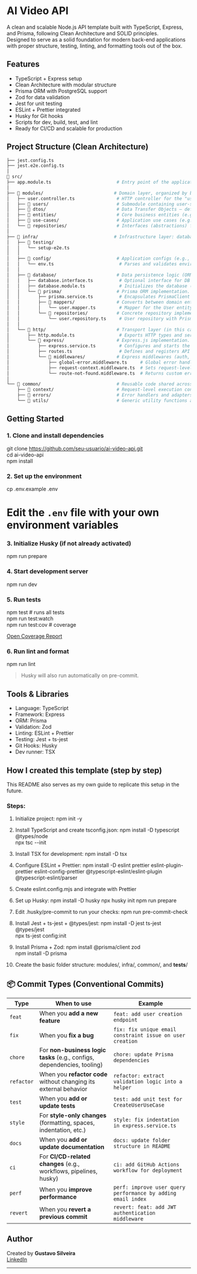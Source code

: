# AI Video API

A clean and scalable Node.js API template built with TypeScript, Express, and Prisma, following Clean Architecture and SOLID principles.  
Designed to serve as a solid foundation for modern back-end applications with proper structure, testing, linting, and formatting tools out of the box.

## Features

- TypeScript + Express setup
- Clean Architecture with modular structure
- Prisma ORM with PostgreSQL support
- Zod for data validation
- Jest for unit testing
- ESLint + Prettier integrated
- Husky for Git hooks
- Scripts for dev, build, test, and lint
- Ready for CI/CD and scalable for production

## Project Structure (Clean Architecture)

```bash
├── jest.config.ts
├── jest.e2e.config.ts
│
📁 src/
├── app.module.ts                         # Entry point of the application. Responsible for initializing services and dependencies.
│
├── 📁 modules/                           # Domain layer, organized by business features (e.g., users, payments).
│   ├── user.controller.ts                # HTTP controller for the "users" module.
│   ├── 📁 users/                          # Submodule containing user-specific business logic.
│   ├── 📁 dtos/                           # Data Transfer Objects — define input/output data structures.
│   ├── 📁 entities/                       # Core business entities (e.g., UserEntity).
│   ├── 📁 use-cases/                      # Application use cases (e.g., create user).
│   └── 📁 repositories/                   # Interfaces (abstractions) for data access. They don’t know the implementation.
│
├── 📁 infra/                             # Infrastructure layer: database, HTTP, queues, etc.
│   ├── 📁 testing/
│   │   └── setup-e2e.ts
│   │
│   ├── 📁 config/                         # Application configs (e.g., env, cache, global constants).
│   │   └── env.ts                         # Parses and validates environment variables using Zod.
│   │
│   ├── 📁 database/                       # Data persistence logic (ORMs, raw SQL, etc).
│   │   ├── database.interface.ts          # Optional interface for DB service abstraction.
│   │   ├── database.module.ts             # Initializes the database (connect, shutdown, bind repositories).
│   │   └── 📁 prisma/                     # Prisma ORM implementation.
│   │       ├── prisma.service.ts          # Encapsulates PrismaClient (connection, migrations, etc).
│   │       ├── 📁 mappers/                # Converts between domain entities and Prisma models.
│   │       │   └── user.mapper.ts         # Mapper for the User entity.
│   │       └── 📁 repositories/           # Concrete repository implementations using Prisma.
│   │           └── user.repository.ts     # User repository with Prisma logic.
│   │
│   └── 📁 http/                           # Transport layer (in this case, HTTP via Express).
│       ├── http.module.ts                 # Exports HTTP types and services used in the app.
│       └── 📁 express/                    # Express.js implementation.
│           ├── express.service.ts         # Configures and starts the Express server.
│           ├── routes.ts                  # Defines and registers API routes.
│           └── 📁 middlewares/            # Express middlewares (auth, error handling, context, etc).
│               ├── global-error.middleware.ts     # Global error handler middleware.
│               ├── request-context.middleware.ts  # Sets request-level context (via AsyncLocalStorage).
│               └── route-not-found.middleware.ts  # Returns custom error for unknown routes.
│
└── 📁 common/                             # Reusable code shared across the app.
    ├── 📁 context/                        # Request-level execution context (e.g., locale, requestId).
    ├── 📁 errors/                         # Error handlers and adapters (e.g., Prisma, validation).
    └── 📁 utils/                          # Generic utility functions and helpers.

```

## Getting Started

### 1. Clone and install dependencies

git clone https://github.com/seu-usuario/ai-video-api.git  
cd ai-video-api  
npm install

### 2. Set up the environment

cp .env.example .env

# Edit the `.env` file with your own environment variables

### 3. Initialize Husky (if not already activated)

npm run prepare

### 4. Start development server

npm run dev

### 5. Run tests

npm test # runs all tests  
npm run test:watch  
npm run test:cov # coverage

[Open Coverage Report](http://localhost:5500/coverage/lcov-report/index.html)

### 6. Run lint and format

npm run lint

> Husky will also run automatically on pre-commit.

## Tools & Libraries

- Language: TypeScript
- Framework: Express
- ORM: Prisma
- Validation: Zod
- Linting: ESLint + Prettier
- Testing: Jest + ts-jest
- Git Hooks: Husky
- Dev runner: TSX

## How I created this template (step by step)

This README also serves as my own guide to replicate this setup in the future.

### Steps:

1. Initialize project:
   npm init -y

2. Install TypeScript and create tsconfig.json:
   npm install -D typescript @types/node  
   npx tsc --init

3. Install TSX for development:
   npm install -D tsx

4. Configure ESLint + Prettier:
   npm install -D eslint prettier eslint-plugin-prettier eslint-config-prettier @typescript-eslint/eslint-plugin @typescript-eslint/parser

5. Create eslint.config.mjs and integrate with Prettier

6. Set up Husky:
   npm install -D husky
   npx husky init
   npm run prepare

7. Edit .husky/pre-commit to run your checks:
   npm run pre-commit-check

8. Install Jest + ts-jest + @types/jest:
   npm install -D jest ts-jest @types/jest  
   npx ts-jest config:init

9. Install Prisma + Zod:
    npm install @prisma/client zod  
    npm install -D prisma

10. Create the basic folder structure: modules/, infra/, common/, and **tests**/

## 📦 Commit Types (Conventional Commits)

| Type       | When to use                                                             | Example                                                      |
| ---------- | ----------------------------------------------------------------------- | ------------------------------------------------------------ |
| `feat`     | When you **add a new feature**                                          | `feat: add user creation endpoint`                           |
| `fix`      | When you **fix a bug**                                                  | `fix: fix unique email constraint issue on user creation`    |
| `chore`    | For **non-business logic tasks** (e.g., configs, dependencies, tooling) | `chore: update Prisma dependencies`                          |
| `refactor` | When you **refactor code** without changing its external behavior       | `refactor: extract validation logic into a helper`           |
| `test`     | When you **add or update tests**                                        | `test: add unit test for CreateUserUseCase`                  |
| `style`    | For **style-only changes** (formatting, spaces, indentation, etc.)      | `style: fix indentation in express.service.ts`               |
| `docs`     | When you **add or update documentation**                                | `docs: update folder structure in README`                    |
| `ci`       | For **CI/CD-related changes** (e.g., workflows, pipelines, husky)       | `ci: add GitHub Actions workflow for deployment`             |
| `perf`     | When you **improve performance**                                        | `perf: improve user query performance by adding email index` |
| `revert`   | When you **revert a previous commit**                                   | `revert: feat: add JWT authentication middleware`            |

## Author

Created by **Gustavo Silveira** <br/>
[LinkedIn](https://www.linkedin.com/in/gustavo-silveira-06601b57/)

---
